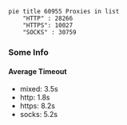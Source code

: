 
```mermaid
pie title 60955 Proxies in list
    "HTTP" : 28266
    "HTTPS": 10027
    "SOCKS" : 30759
```

### Some Info
#### Average Timeout

- mixed: 3.5s
- http: 1.8s
- https: 8.2s
- socks: 5.2s